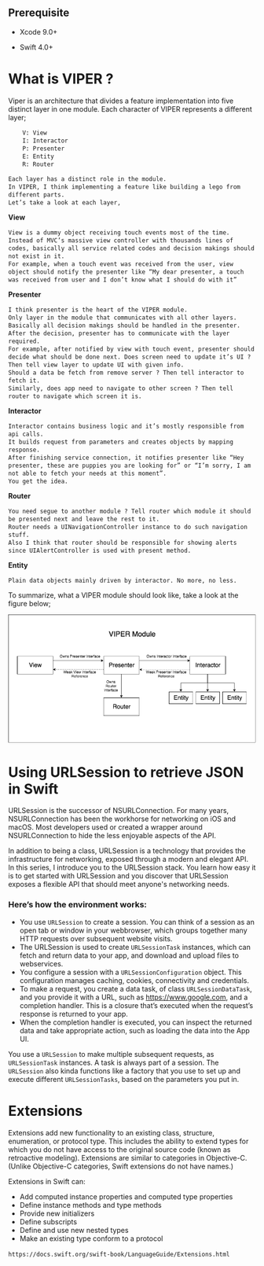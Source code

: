 
## Prerequisite 

- Xcode 9.0+

- Swift 4.0+

#   What is VIPER ?

Viper is an architecture that divides a feature implementation into five distinct layer in one module. Each character of VIPER represents a different layer;

```
    V: View
    I: Interactor
    P: Presenter
    E: Entity
    R: Router

```
    Each layer has a distinct role in the module. 
    In VIPER, I think implementing a feature like building a lego from different parts.
    Let’s take a look at each layer,

 **View**

    View is a dummy object receiving touch events most of the time.
    Instead of MVC’s massive view controller with thousands lines of codes, basically all service related codes and decision makings should not exist in it. 
    For example, when a touch event was received from the user, view object should notify the presenter like “My dear presenter, a touch was received from user and I don’t know what I should do with it”
    
**Presenter**

    I think presenter is the heart of the VIPER module. 
    Only layer in the module that communicates with all other layers. 
    Basically all decision makings should be handled in the presenter. 
    After the decision, presenter has to communicate with the layer required. 
    For example, after notified by view with touch event, presenter should decide what should be done next. Does screen need to update it’s UI ? Then tell view layer to update UI with given info.
    Should a data be fetch from remove server ? Then tell interactor to fetch it.
    Similarly, does app need to navigate to other screen ? Then tell router to navigate which screen it is.
    
**Interactor**

    Interactor contains business logic and it’s mostly responsible from api calls. 
    It builds request from parameters and creates objects by mapping response.
    After finishing service connection, it notifies presenter like “Hey presenter, these are puppies you are looking for” or “I’m sorry, I am not able to fetch your needs at this moment”.
    You get the idea.
**Router**
    
    You need segue to another module ? Tell router which module it should be presented next and leave the rest to it. 
    Router needs a UINavigationController instance to do such navigation stuff.
    Also I think that router should be responsible for showing alerts since UIAlertController is used with present method.
    
**Entity**

    Plain data objects mainly driven by interactor. No more, no less.

To summarize, what a VIPER module should look like, take a look at the figure below;


![Alt text](https://github.com/JoJoTawk/Cart-Spring-microservices-iOS/blob/iOS/iOS-Cart/1_rnmJYsedkv4jybUeQxJI4g.png)

# Using URLSession to retrieve JSON in Swift

URLSession is the successor of NSURLConnection. For many years, NSURLConnection has been the workhorse for networking on iOS and macOS. Most developers used or created a wrapper around NSURLConnection to hide the less enjoyable aspects of the API.

In addition to being a class, URLSession is a technology that provides the infrastructure for networking, exposed through a modern and elegant API. In this series, I introduce you to the URLSession stack. You learn how easy it is to get started with URLSession and you discover that URLSession exposes a flexible API that should meet anyone's networking needs.

### Here’s how the environment works:

   - You use `URLSession` to create a session. You can think of a session as an open tab or window in your webbrowser, which groups together many HTTP requests over subsequent website visits.
   - The URLSession is used to create `URLSessionTask` instances, which can fetch and return data to your app, and download and upload files to webservices.
   - You configure a session with a `URLSessionConfiguration` object. This configuration manages caching, cookies, connectivity and credentials.
   - To make a request, you create a data task, of class `URLSessionDataTask`, and you provide it with a URL, such as https://www.google.com, and a completion handler. This is a closure that’s executed when the request’s response is returned to your app.
   - When the completion handler is executed, you can inspect the returned data and take appropriate action, such as loading the data into the App UI.
   
   You use a `URLSession` to make multiple subsequent requests, as `URLSessionTask` instances. A task is always part of a session. The `URLSession` also kinda functions like a factory that you use to set up and execute different `URLSessionTasks`, based on the parameters you put in.


# Extensions

Extensions add new functionality to an existing class, structure, enumeration, or protocol type. This includes the ability to extend types for which you do not have access to the original source code (known as retroactive modeling). Extensions are similar to categories in Objective-C. (Unlike Objective-C categories, Swift extensions do not have names.)

Extensions in Swift can:

  - Add computed instance properties and computed type properties
  - Define instance methods and type methods
  -  Provide new initializers
  - Define subscripts
  - Define and use new nested types
  - Make an existing type conform to a protocol
  
  `https://docs.swift.org/swift-book/LanguageGuide/Extensions.html`



